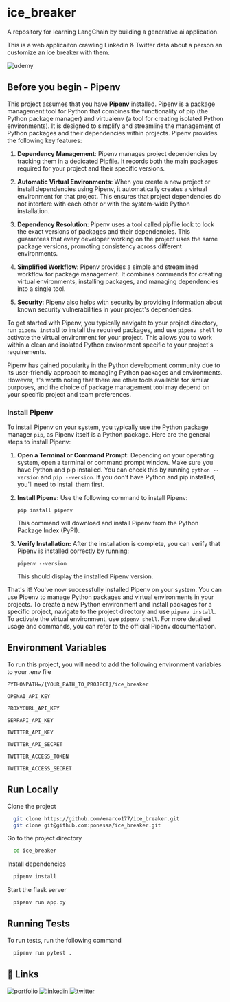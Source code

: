 
# ice_breaker

A repository for learning LangChain by building a generative ai application.

This is a web applicaiton crawling Linkedin & Twitter data about a person an customize an ice breaker with them. 

![udemy](https://img.shields.io/badge/LangChain%20Udemy%20Course-Coupon%20%2412.99-brightgreen)

## Before you begin - Pipenv

This project assumes that you have **Pipenv** installed.  Pipenv is a package management tool for Python that combines the functionality of pip (the Python package manager) and virtualenv (a tool for creating isolated Python environments). It is designed to simplify and streamline the management of Python packages and their dependencies within projects. Pipenv provides the following key features:

1. **Dependency Management**: Pipenv manages project dependencies by tracking them in a dedicated Pipfile. It records both the main packages required for your project and their specific versions.

1. **Automatic Virtual Environments**: When you create a new project or install dependencies using Pipenv, it automatically creates a virtual environment for that project. This ensures that project dependencies do not interfere with each other or with the system-wide Python installation.

1. **Dependency Resolution**: Pipenv uses a tool called pipfile.lock to lock the exact versions of packages and their dependencies. This guarantees that every developer working on the project uses the same package versions, promoting consistency across different environments.

1. **Simplified Workflow**: Pipenv provides a simple and streamlined workflow for package management. It combines commands for creating virtual environments, installing packages, and managing dependencies into a single tool.

1. **Security**: Pipenv also helps with security by providing information about known security vulnerabilities in your project's dependencies.

To get started with Pipenv, you typically navigate to your project directory, run `pipenv instal`l to install the required packages, and use `pipenv shell` to activate the virtual environment for your project. This allows you to work within a clean and isolated Python environment specific to your project's requirements.

Pipenv has gained popularity in the Python development community due to its user-friendly approach to managing Python packages and environments. However, it's worth noting that there are other tools available for similar purposes, and the choice of package management tool may depend on your specific project and team preferences.

### Install Pipenv

To install Pipenv on your system, you typically use the Python package manager `pip`, as Pipenv itself is a Python package. Here are the general steps to install Pipenv:

1. **Open a Terminal or Command Prompt:** Depending on your operating system, open a terminal or command prompt window. Make sure you have Python and pip installed. You can check this by running `python --version` and `pip --version`. If you don't have Python and pip installed, you'll need to install them first.

2. **Install Pipenv:** Use the following command to install Pipenv:

   ```
   pip install pipenv
   ```

   This command will download and install Pipenv from the Python Package Index (PyPI).

3. **Verify Installation:** After the installation is complete, you can verify that Pipenv is installed correctly by running:

   ```
   pipenv --version
   ```

   This should display the installed Pipenv version.

That's it! You've now successfully installed Pipenv on your system. You can use Pipenv to manage Python packages and virtual environments in your projects. To create a new Python environment and install packages for a specific project, navigate to the project directory and use `pipenv install`. To activate the virtual environment, use `pipenv shell`. For more detailed usage and commands, you can refer to the official Pipenv documentation.


## Environment Variables

To run this project, you will need to add the following environment variables to your .env file

`PYTHONPATH=/{YOUR_PATH_TO_PROJECT}/ice_breaker`

`OPENAI_API_KEY`

`PROXYCURL_API_KEY`

`SERPAPI_API_KEY`

`TWITTER_API_KEY`

`TWITTER_API_SECRET`

`TWITTER_ACCESS_TOKEN`

`TWITTER_ACCESS_SECRET`

## Run Locally

Clone the project

```bash
  git clone https://github.com/emarco177/ice_breaker.git
  git clone git@github.com:ponessa/ice_breaker.git
```

Go to the project directory

```bash
  cd ice_breaker
```

Install dependencies

```bash
  pipenv install
```

Start the flask server

```bash
  pipenv run app.py
```


## Running Tests

To run tests, run the following command

```bash
  pipenv run pytest .
```


## 🔗 Links
[![portfolio](https://img.shields.io/badge/my_portfolio-000?style=for-the-badge&logo=ko-fi&logoColor=white)](https://www.udemy.com/course/langchain/?referralCode=D981B8213164A3EA91AC)
[![linkedin](https://img.shields.io/badge/linkedin-0A66C2?style=for-the-badge&logo=linkedin&logoColor=white)](https://www.linkedin.com/in/eden-marco/)
[![twitter](https://img.shields.io/badge/twitter-1DA1F2?style=for-the-badge&logo=twitter&logoColor=white)](https://www.udemy.com/user/eden-marco/)

